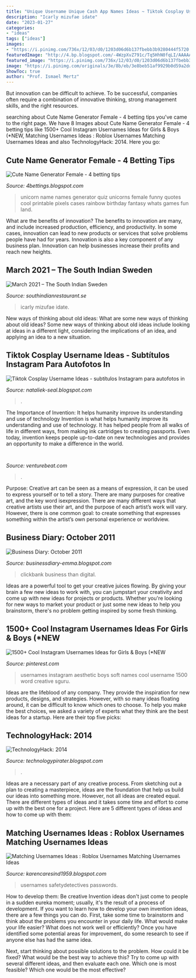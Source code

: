 ```yaml
---
title: "Unique Username Unique Cash App Names Ideas ~ Tiktok Cosplay Username Ideas"
description: "Icarly mizufae idate"
date: "2023-01-27"
categories:
- "ideas"
tags: ["ideas"]
images:
- "https://i.pinimg.com/736x/12/03/d0/1203d06d6b137fbebb3b9280444f5720.jpg"
featuredImage: "http://4.bp.blogspot.com/-4WzpXvZ791c/Tq5HhN0fqLI/AAAAAAAAFFo/d9KLT5W1mZY/s1600/Clickbank-Tips.png"
featured_image: "https://i.pinimg.com/736x/12/03/d0/1203d06d6b137fbebb3b9280444f5720.jpg"
image: "https://i.pinimg.com/originals/3e/8b/eb/3e8beb51af9929b0d59a2dd81f06fb58.jpg"
ShowToc: true
author: "Prof. Ismael Mertz"
---
```



But innovation can be difficult to achieve. To be successful, companies often require a combination of innovative thinking, strong management skills, and the right resources.

	

		
searching about Cute Name Generator Female - 4 betting tips you've came to the right page. We have 8 Images about Cute Name Generator Female - 4 betting tips like 1500+ Cool Instagram Usernames Ideas for Girls &amp; Boys (*NEW, Matching Usernames Ideas : Roblox Usernames Matching Usernames Ideas and also TechnologyHack: 2014. Here you go:
		
    
## Cute Name Generator Female - 4 Betting Tips

<img loading=lazy src="https://i.pinimg.com/originals/3e/8b/eb/3e8beb51af9929b0d59a2dd81f06fb58.jpg" onerror="this.onerror=null;this.src='https://tse3.mm.bing.net/th?id=OIP.Mceb5vElYcvZOYBMhy6naQHaHa&amp;pid=15.1';" alt="Cute Name Generator Female - 4 betting tips">

_Source: 4bettings.blogspot.com_

>unicorn name names generator quiz unicorns female funny quotes cool printable pixels cases rainbow birthday fantasy whats games fun land. 

	

What are the benefits of innovation?
The benefits to innovation are many, and include increased production, efficiency, and productivity. In some cases, innovation can lead to new products or services that solve problems people have had for years. Innovation is also a key component of any business plan. Innovation can help businesses increase their profits and reach new heights.

    
## March 2021 – The South Indian Sweden

<img loading=lazy src="https://i.imgur.com/wxQkU56.jpg" onerror="this.onerror=null;this.src='https://tse2.mm.bing.net/th?id=OIP.zETfHRWG_YLTKHAcdMQmvAHaEo&amp;pid=15.1';" alt="March 2021 – The South Indian Sweden">

_Source: southindianrestaurant.se_

>icarly mizufae idate. 

	

New ways of thinking about old ideas: What are some new ways of thinking about old ideas?
Some new ways of thinking about old ideas include looking at ideas in a different light, considering the implications of an idea, and applying an idea to a new situation.

    
## Tiktok Cosplay Username Ideas - Subtítulos Instagram Para Autofotos In

<img loading=lazy src="https://i.pinimg.com/736x/bf/99/c8/bf99c86e0482336b60c76850b03c3bfc.jpg" onerror="this.onerror=null;this.src='https://tse3.mm.bing.net/th?id=OIP.CY6GTtXOG6LW1a07yghR7gAAAA&amp;pid=15.1';" alt="Tiktok Cosplay Username Ideas - subtítulos Instagram para autofotos in">

_Source: nataliek-seal.blogspot.com_

>. 

	

The Importance of Invention: It helps humanity improve its understanding and use of technology
Invention is what helps humanity improve its understanding and use of technology. It has helped people from all walks of life in different ways, from making ink cartridges to creating passports. Even today, invention keeps people up-to-date on new technologies and provides an opportunity to make a difference in the world.

    
## 

<img loading=lazy src="https://venturebeat.com/wp-content/uploads/2020/03/ab.png" onerror="this.onerror=null;this.src='https://tse1.mm.bing.net/th?id=OIP.AKx8wjrYWUxVeIVAsY_I9QHaE8&amp;pid=15.1';" alt="">

_Source: venturebeat.com_

>. 

	

Purpose:
Creative art can be seen as a means of expression, it can be used to express yourself or to tell a story. There are many purposes for creative art, and the key word isexpression. There are many different ways that creative artists use their art, and the purpose of each artist’s work will vary. However, there is one common goal: to create something that expresses something within the artist’s own personal experience or worldview.

    
## Business Diary: October 2011

<img loading=lazy src="http://4.bp.blogspot.com/-4WzpXvZ791c/Tq5HhN0fqLI/AAAAAAAAFFo/d9KLT5W1mZY/s1600/Clickbank-Tips.png" onerror="this.onerror=null;this.src='https://tse4.mm.bing.net/th?id=OIP.qJX623JW1C7AXK9BxoI6iQAAAA&amp;pid=15.1';" alt="Business Diary: October 2011">

_Source: businessdiary-emma.blogspot.com_

>clickbank business than digital. 

	

Ideas are a powerful tool to get your creative juices flowing. By giving your brain a few new ideas to work with, you can jumpstart your creativity and come up with new ideas for projects or products. Whether you're looking for new ways to market your product or just some new ideas to help you brainstorm, there's no problem getting inspired by some fresh thinking.

    
## 1500+ Cool Instagram Usernames Ideas For Girls &amp; Boys (*NEW

<img loading=lazy src="https://i.pinimg.com/736x/12/03/d0/1203d06d6b137fbebb3b9280444f5720.jpg" onerror="this.onerror=null;this.src='https://tse2.mm.bing.net/th?id=OIP.buke4YlVjmKYzv6GPVDdPQAAAA&amp;pid=15.1';" alt="1500+ Cool Instagram Usernames Ideas for Girls &amp; Boys (*NEW">

_Source: pinterest.com_

>usernames instagram aesthetic boys soft names cool username 1500 word creative sguru. 

	

Ideas are the lifeblood of any company. They provide the inspiration for new products, designs, and strategies. However, with so many ideas floating around, it can be difficult to know which ones to choose. To help you make the best choices, we asked a variety of experts what they think are the best ideas for a startup. Here are their top five picks: 

    
## TechnologyHack: 2014

<img loading=lazy src="https://1.bp.blogspot.com/-SXS3bgHfgKM/VEJoDwc4M9I/AAAAAAAAB9c/l3CmvCP2gCM/s1600/Can-You-Spy-WhatsApp-Free-2.png" onerror="this.onerror=null;this.src='https://tse2.mm.bing.net/th?id=OIP.TbgSoMOj4mKfcHd9Kd0uNgHaMW&amp;pid=15.1';" alt="TechnologyHack: 2014">

_Source: technologypirater.blogspot.com_

>. 

	

Ideas are a necessary part of any creative process. From sketching out a plan to creating a masterpiece, ideas are the foundation that help us build our ideas into something more. However, not all ideas are created equal. There are different types of ideas and it takes some time and effort to come up with the best one for a project. Here are 5 different types of ideas and how to come up with them: 

    
## Matching Usernames Ideas : Roblox Usernames Matching Usernames Ideas

<img loading=lazy src="https://www.safetydetectives.com/wp-content/uploads/2020/04/Italy-Top20-Most-Used-Passwords.jpg" onerror="this.onerror=null;this.src='https://tse3.mm.bing.net/th?id=OIP.EmiJdHSHt2XT2tQVz9jHcAHaE_&amp;pid=15.1';" alt="Matching Usernames Ideas : Roblox Usernames Matching Usernames Ideas">

_Source: karencaresind1959.blogspot.com_

>usernames safetydetectives passwords. 

	

How to develop them: Be creative
Invention ideas don't just come to people in a sudden eureka moment; usually, it's the result of a process of development. If you want to learn how to develop your own invention ideas, there are a few things you can do. 
First, take some time to brainstorm and think about the problems you encounter in your daily life. What would make your life easier? What does not work well or efficiently? Once you have identified some potential areas for improvement, do some research to see if anyone else has had the same idea. 

Next, start thinking about possible solutions to the problem. How could it be fixed? What would be the best way to achieve this? Try to come up with several different ideas, and then evaluate each one. Which one is most feasible? Which one would be the most effective?

